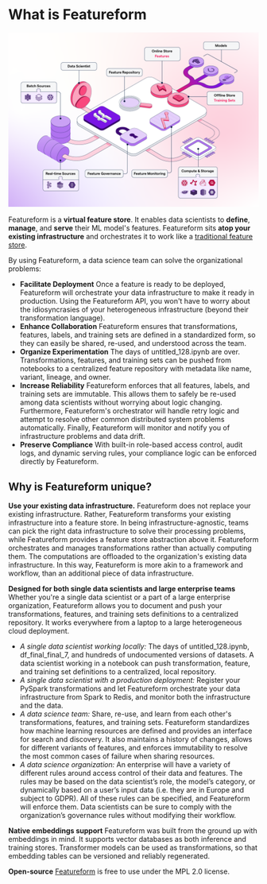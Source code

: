# What is Featureform

![](images/FF_hero_detailed-15.png)

Featureform is a **virtual feature store**. It enables data scientists to **define**, **manage**, and **serve** their ML model's features. Featureform sits **atop your existing infrastructure** and orchestrates it to work like a [traditional feature store](https://www.featureform.com/post/feature-stores-explained-the-three-common-architectures).

By using Featureform, a data science team can solve the organizational problems:

* **Facilitate Deployment** Once a feature is ready to be deployed, Featureform will orchestrate your data infrastructure to make it ready in production. Using the Featureform API, you won't have to worry about the idiosyncrasies of your heterogeneous infrastructure (beyond their transformation language).
* **Enhance Collaboration** Featureform ensures that transformations, features, labels, and training sets are defined in a standardized form, so they can easily be shared, re-used, and understood across the team.
* **Organize Experimentation** The days of untitled\_128.ipynb are over. Transformations, features, and training sets can be pushed from notebooks to a centralized feature repository with metadata like name, variant, lineage, and owner.
* **Increase Reliability** Featureform enforces that all features, labels, and training sets are immutable. This allows them to safely be re-used among data scientists without worrying about logic changing. Furthermore, Featureform's orchestrator will handle retry logic and attempt to resolve other common distributed system problems automatically. Finally, Featureform will monitor and notify you of infrastructure problems and data drift.
* **Preserve Compliance** With built-in role-based access control, audit logs, and dynamic serving rules, your compliance logic can be enforced directly by Featureform.

## Why is Featureform unique?

**Use your existing data infrastructure.** Featureform does not replace your existing infrastructure. Rather, Featureform transforms your existing infrastructure into a feature store. In being infrastructure-agnostic, teams can pick the right data infrastructure to solve their processing problems, while Featureform provides a feature store abstraction above it. Featureform orchestrates and manages transformations rather than actually computing them. The computations are offloaded to the organization's existing data infrastructure. In this way, Featureform is more akin to a framework and workflow, than an additional piece of data infrastructure.

**Designed for both single data scientists and large enterprise teams** Whether you're a single data scientist or a part of a large enterprise organization, Featureform allows you to document and push your transformations, features, and training sets definitions to a centralized repository. It works everywhere from a laptop to a large heterogeneous cloud deployment.

* _A single data scientist working locally:_ The days of untitled\_128.ipynb, df\_final\_final\_7, and hundreds of undocumented versions of datasets. A data scientist working in a notebook can push transformation, feature, and training set definitions to a centralized, local repository.
* _A single data scientist with a production deployment:_ Register your PySpark transformations and let Featureform orchestrate your data infrastructure from Spark to Redis, and monitor both the infrastructure and the data.
* _A data science team:_ Share, re-use, and learn from each other's transformations, features, and training sets. Featureform standardizes how machine learning resources are defined and provides an interface for search and discovery. It also maintains a history of changes, allows for different variants of features, and enforces immutability to resolve the most common cases of failure when sharing resources.
* _A data science organization:_ An enterprise will have a variety of different rules around access control of their data and features. The rules may be based on the data scientist’s role, the model’s category, or dynamically based on a user’s input data (i.e. they are in Europe and subject to GDPR). All of these rules can be specified, and Featureform will enforce them. Data scientists can be sure to comply with the organization’s governance rules without modifying their workflow.

**Native embeddings support** Featureform was built from the ground up with embeddings in mind. It supports vector databases as both inference and training stores. Transformer models can be used as transformations, so that embedding tables can be versioned and reliably regenerated.

**Open-source** [Featureform](https://github.com/featureform/featureform) is free to use under the MPL 2.0 license.

